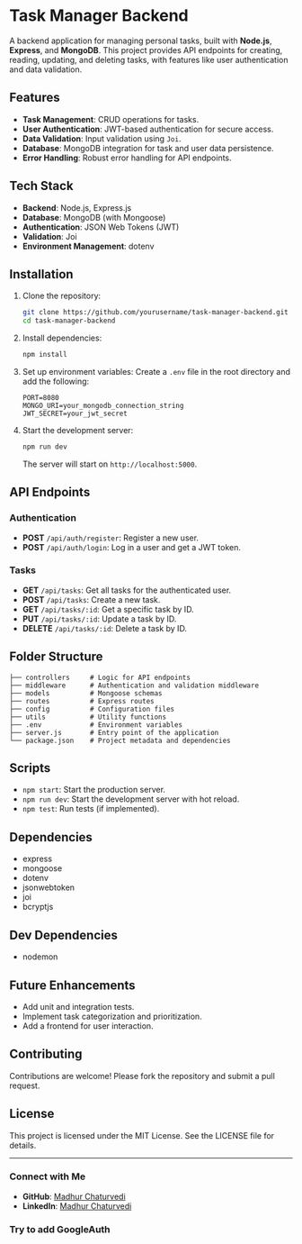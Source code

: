 # Task Manager Backend

A backend application for managing personal tasks, built with **Node.js**, **Express**, and **MongoDB**. This project provides API endpoints for creating, reading, updating, and deleting tasks, with features like user authentication and data validation.

## Features

- **Task Management**: CRUD operations for tasks.
- **User Authentication**: JWT-based authentication for secure access.
- **Data Validation**: Input validation using `Joi`.
- **Database**: MongoDB integration for task and user data persistence.
- **Error Handling**: Robust error handling for API endpoints.

## Tech Stack

- **Backend**: Node.js, Express.js
- **Database**: MongoDB (with Mongoose)
- **Authentication**: JSON Web Tokens (JWT)
- **Validation**: Joi
- **Environment Management**: dotenv

## Installation

1. Clone the repository:
   ```bash
   git clone https://github.com/yourusername/task-manager-backend.git
   cd task-manager-backend
   ```

2. Install dependencies:
   ```bash
   npm install
   ```

3. Set up environment variables:
   Create a `.env` file in the root directory and add the following:
   ```env
   PORT=8080
   MONGO_URI=your_mongodb_connection_string
   JWT_SECRET=your_jwt_secret
   ```

4. Start the development server:
   ```bash
   npm run dev
   ```

   The server will start on `http://localhost:5000`.

## API Endpoints

### Authentication

- **POST** `/api/auth/register`: Register a new user.
- **POST** `/api/auth/login`: Log in a user and get a JWT token.

### Tasks

- **GET** `/api/tasks`: Get all tasks for the authenticated user.
- **POST** `/api/tasks`: Create a new task.
- **GET** `/api/tasks/:id`: Get a specific task by ID.
- **PUT** `/api/tasks/:id`: Update a task by ID.
- **DELETE** `/api/tasks/:id`: Delete a task by ID.

## Folder Structure

```
├── controllers     # Logic for API endpoints
├── middleware      # Authentication and validation middleware
├── models          # Mongoose schemas
├── routes          # Express routes
├── config          # Configuration files
├── utils           # Utility functions
├── .env            # Environment variables
├── server.js       # Entry point of the application
└── package.json    # Project metadata and dependencies
```

## Scripts

- `npm start`: Start the production server.
- `npm run dev`: Start the development server with hot reload.
- `npm test`: Run tests (if implemented).

## Dependencies

- express
- mongoose
- dotenv
- jsonwebtoken
- joi
- bcryptjs

## Dev Dependencies

- nodemon

## Future Enhancements

- Add unit and integration tests.
- Implement task categorization and prioritization.
- Add a frontend for user interaction.

## Contributing

Contributions are welcome! Please fork the repository and submit a pull request.

## License

This project is licensed under the MIT License. See the LICENSE file for details.

---

### Connect with Me

- **GitHub**: [Madhur Chaturvedi](https://github.com/MadhurChaturvedi)
- **LinkedIn**: [Madhur Chaturvedi](https://linkedin.com/in/madhur-chaturvedi-183a16196)


### Try to add GoogleAuth 
